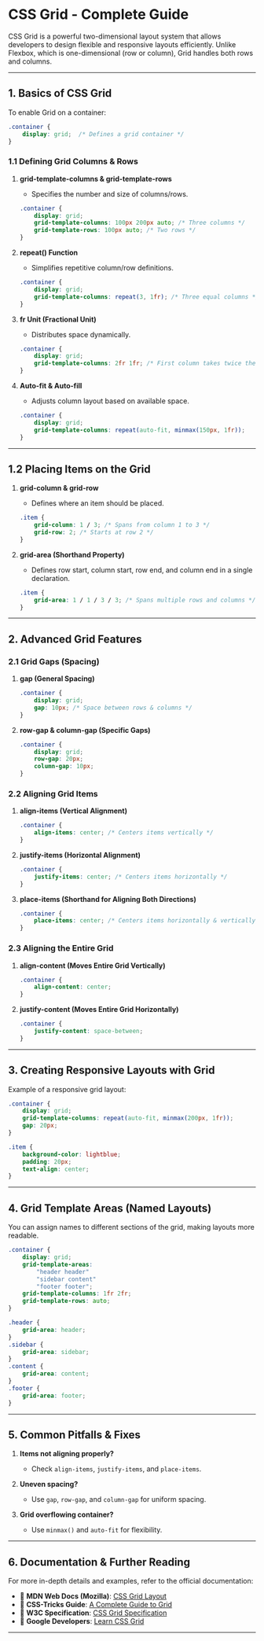 # **CSS Grid - Complete Guide**  

CSS Grid is a powerful two-dimensional layout system that allows developers to design flexible and responsive layouts efficiently. Unlike Flexbox, which is one-dimensional (row or column), Grid handles both rows and columns.

---

## **1. Basics of CSS Grid**  
To enable Grid on a container:  
```css
.container {
    display: grid;  /* Defines a grid container */
}
```

### **1.1 Defining Grid Columns & Rows**  

1. **grid-template-columns & grid-template-rows**  
   - Specifies the number and size of columns/rows.  
   ```css
   .container {
       display: grid;
       grid-template-columns: 100px 200px auto; /* Three columns */
       grid-template-rows: 100px auto; /* Two rows */
   }
   ```

2. **repeat() Function**  
   - Simplifies repetitive column/row definitions.  
   ```css
   .container {
       display: grid;
       grid-template-columns: repeat(3, 1fr); /* Three equal columns */
   }
   ```

3. **fr Unit (Fractional Unit)**  
   - Distributes space dynamically.  
   ```css
   .container {
       display: grid;
       grid-template-columns: 2fr 1fr; /* First column takes twice the space */
   }
   ```

4. **Auto-fit & Auto-fill**  
   - Adjusts column layout based on available space.  
   ```css
   .container {
       display: grid;
       grid-template-columns: repeat(auto-fit, minmax(150px, 1fr));
   }
   ```

---

## **1.2 Placing Items on the Grid**  

1. **grid-column & grid-row**  
   - Defines where an item should be placed.  
   ```css
   .item {
       grid-column: 1 / 3; /* Spans from column 1 to 3 */
       grid-row: 2; /* Starts at row 2 */
   }
   ```

2. **grid-area (Shorthand Property)**  
   - Defines row start, column start, row end, and column end in a single declaration.  
   ```css
   .item {
       grid-area: 1 / 1 / 3 / 3; /* Spans multiple rows and columns */
   }
   ```

---

## **2. Advanced Grid Features**  

### **2.1 Grid Gaps (Spacing)**  

1. **gap (General Spacing)**  
   ```css
   .container {
       display: grid;
       gap: 10px; /* Space between rows & columns */
   }
   ```

2. **row-gap & column-gap (Specific Gaps)**  
   ```css
   .container {
       display: grid;
       row-gap: 20px;
       column-gap: 10px;
   }
   ```

### **2.2 Aligning Grid Items**  

1. **align-items (Vertical Alignment)**  
   ```css
   .container {
       align-items: center; /* Centers items vertically */
   }
   ```

2. **justify-items (Horizontal Alignment)**  
   ```css
   .container {
       justify-items: center; /* Centers items horizontally */
   }
   ```

3. **place-items (Shorthand for Aligning Both Directions)**  
   ```css
   .container {
       place-items: center; /* Centers items horizontally & vertically */
   }
   ```

### **2.3 Aligning the Entire Grid**  

1. **align-content (Moves Entire Grid Vertically)**  
   ```css
   .container {
       align-content: center;
   }
   ```

2. **justify-content (Moves Entire Grid Horizontally)**  
   ```css
   .container {
       justify-content: space-between;
   }
   ```

---

## **3. Creating Responsive Layouts with Grid**  
Example of a responsive grid layout:  
```css
.container {
    display: grid;
    grid-template-columns: repeat(auto-fit, minmax(200px, 1fr));
    gap: 20px;
}

.item {
    background-color: lightblue;
    padding: 20px;
    text-align: center;
}
```

---

## **4. Grid Template Areas (Named Layouts)**  

You can assign names to different sections of the grid, making layouts more readable.  

```css
.container {
    display: grid;
    grid-template-areas:
        "header header"
        "sidebar content"
        "footer footer";
    grid-template-columns: 1fr 2fr;
    grid-template-rows: auto;
}

.header {
    grid-area: header;
}
.sidebar {
    grid-area: sidebar;
}
.content {
    grid-area: content;
}
.footer {
    grid-area: footer;
}
```

---

## **5. Common Pitfalls & Fixes**  

1. **Items not aligning properly?**  
   - Check `align-items`, `justify-items`, and `place-items`.

2. **Uneven spacing?**  
   - Use `gap`, `row-gap`, and `column-gap` for uniform spacing.

3. **Grid overflowing container?**  
   - Use `minmax()` and `auto-fit` for flexibility.

---

## **6. Documentation & Further Reading**  

For more in-depth details and examples, refer to the official documentation:  

- 📄 **MDN Web Docs (Mozilla)**: [CSS Grid Layout](https://developer.mozilla.org/en-US/docs/Web/CSS/CSS_Grid_Layout)  
- 📄 **CSS-Tricks Guide**: [A Complete Guide to Grid](https://css-tricks.com/snippets/css/complete-guide-grid/)  
- 📄 **W3C Specification**: [CSS Grid Specification](https://www.w3.org/TR/css-grid-1/)  
- 📄 **Google Developers**: [Learn CSS Grid](https://web.dev/learn/css/grid/)  

---